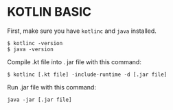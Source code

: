 # KOTLIN BASIC  
First, make sure you have `kotlinc` and `java` installed.
```
$ kotlinc -version
$ java -version
```
Compile .kt file into . jar file with this command:
```
$ kotlinc [.kt file] -include-runtime -d [.jar file]
```
Run .jar file with this command:
```
java -jar [.jar file]
```